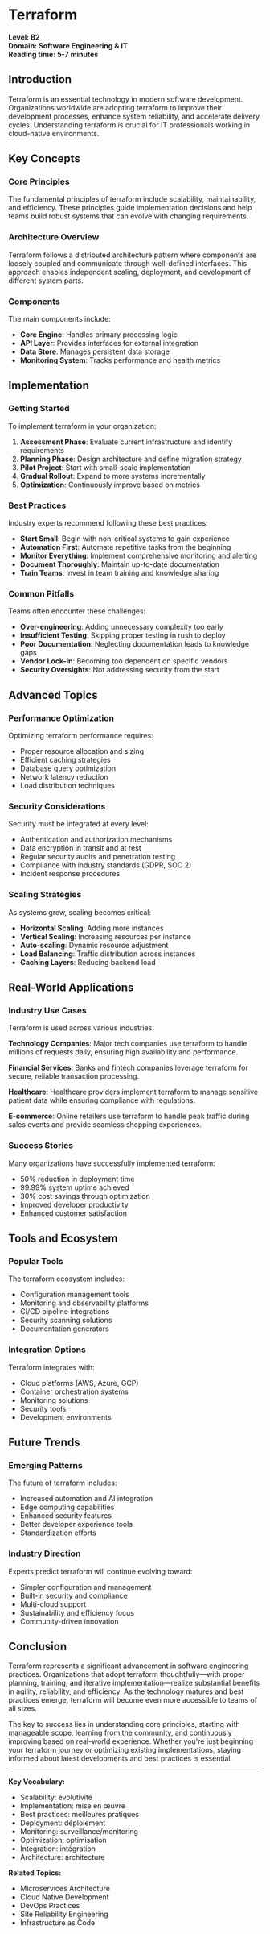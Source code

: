 # Terraform

**Level: B2**  
**Domain: Software Engineering & IT**  
**Reading time: 5-7 minutes**

## Introduction

Terraform is an essential technology in modern software development. Organizations worldwide are adopting terraform to improve their development processes, enhance system reliability, and accelerate delivery cycles. Understanding terraform is crucial for IT professionals working in cloud-native environments.

## Key Concepts

### Core Principles

The fundamental principles of terraform include scalability, maintainability, and efficiency. These principles guide implementation decisions and help teams build robust systems that can evolve with changing requirements.

### Architecture Overview

Terraform follows a distributed architecture pattern where components are loosely coupled and communicate through well-defined interfaces. This approach enables independent scaling, deployment, and development of different system parts.

### Components

The main components include:
- **Core Engine**: Handles primary processing logic
- **API Layer**: Provides interfaces for external integration
- **Data Store**: Manages persistent data storage
- **Monitoring System**: Tracks performance and health metrics

## Implementation

### Getting Started

To implement terraform in your organization:

1. **Assessment Phase**: Evaluate current infrastructure and identify requirements
2. **Planning Phase**: Design architecture and define migration strategy  
3. **Pilot Project**: Start with small-scale implementation
4. **Gradual Rollout**: Expand to more systems incrementally
5. **Optimization**: Continuously improve based on metrics

### Best Practices

Industry experts recommend following these best practices:

- **Start Small**: Begin with non-critical systems to gain experience
- **Automation First**: Automate repetitive tasks from the beginning
- **Monitor Everything**: Implement comprehensive monitoring and alerting
- **Document Thoroughly**: Maintain up-to-date documentation
- **Train Teams**: Invest in team training and knowledge sharing

### Common Pitfalls

Teams often encounter these challenges:

- **Over-engineering**: Adding unnecessary complexity too early
- **Insufficient Testing**: Skipping proper testing in rush to deploy
- **Poor Documentation**: Neglecting documentation leads to knowledge gaps
- **Vendor Lock-in**: Becoming too dependent on specific vendors
- **Security Oversights**: Not addressing security from the start

## Advanced Topics

### Performance Optimization

Optimizing terraform performance requires:
- Proper resource allocation and sizing
- Efficient caching strategies
- Database query optimization
- Network latency reduction
- Load distribution techniques

### Security Considerations

Security must be integrated at every level:
- Authentication and authorization mechanisms
- Data encryption in transit and at rest
- Regular security audits and penetration testing
- Compliance with industry standards (GDPR, SOC 2)
- Incident response procedures

### Scaling Strategies

As systems grow, scaling becomes critical:
- **Horizontal Scaling**: Adding more instances
- **Vertical Scaling**: Increasing resources per instance
- **Auto-scaling**: Dynamic resource adjustment
- **Load Balancing**: Traffic distribution across instances
- **Caching Layers**: Reducing backend load

## Real-World Applications

### Industry Use Cases

Terraform is used across various industries:

**Technology Companies**: Major tech companies use terraform to handle millions of requests daily, ensuring high availability and performance.

**Financial Services**: Banks and fintech companies leverage terraform for secure, reliable transaction processing.

**Healthcare**: Healthcare providers implement terraform to manage sensitive patient data while ensuring compliance with regulations.

**E-commerce**: Online retailers use terraform to handle peak traffic during sales events and provide seamless shopping experiences.

### Success Stories

Many organizations have successfully implemented terraform:
- 50% reduction in deployment time
- 99.99% system uptime achieved
- 30% cost savings through optimization
- Improved developer productivity
- Enhanced customer satisfaction

## Tools and Ecosystem

### Popular Tools

The terraform ecosystem includes:
- Configuration management tools
- Monitoring and observability platforms
- CI/CD pipeline integrations
- Security scanning solutions
- Documentation generators

### Integration Options

Terraform integrates with:
- Cloud platforms (AWS, Azure, GCP)
- Container orchestration systems
- Monitoring solutions
- Security tools
- Development environments

## Future Trends

### Emerging Patterns

The future of terraform includes:
- Increased automation and AI integration
- Edge computing capabilities
- Enhanced security features
- Better developer experience tools
- Standardization efforts

### Industry Direction

Experts predict terraform will continue evolving toward:
- Simpler configuration and management
- Built-in security and compliance
- Multi-cloud support
- Sustainability and efficiency focus
- Community-driven innovation

## Conclusion

Terraform represents a significant advancement in software engineering practices. Organizations that adopt terraform thoughtfully—with proper planning, training, and iterative implementation—realize substantial benefits in agility, reliability, and efficiency. As the technology matures and best practices emerge, terraform will become even more accessible to teams of all sizes.

The key to success lies in understanding core principles, starting with manageable scope, learning from the community, and continuously improving based on real-world experience. Whether you're just beginning your terraform journey or optimizing existing implementations, staying informed about latest developments and best practices is essential.

---

**Key Vocabulary:**
- Scalability: évolutivité
- Implementation: mise en œuvre
- Best practices: meilleures pratiques
- Deployment: déploiement
- Monitoring: surveillance/monitoring
- Optimization: optimisation
- Integration: intégration
- Architecture: architecture

**Related Topics:**
- Microservices Architecture
- Cloud Native Development
- DevOps Practices
- Site Reliability Engineering
- Infrastructure as Code
